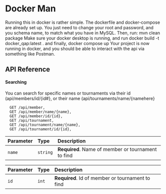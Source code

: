 # Docker Man
Running this in docker is rather simple. The dockerfile and docker-compose are already set up. You just need to change your root and password, and you schema name, to match what you have in MySQL.
Then, run:
mvn clean package
Make sure your docker desktop is running, and run
docker build -t docker_qap:latest .
and finally,
docker compose up
Your project is now running in docker, and you should be able to interact with the api via something like Postman.

## API Reference

#### Searching

You can search for specific names or tournaments via their id (api/members/id/{id#}, or their name (api/tournaments/name/{namehere}


```http
  GET /api/member,
  GET /api/member/name/{name},
  GET /api/member/id/{id},
  GET /api/tournament,
  GET /api/tournament/name/{name},
  GET /api/tournament/id/{id},
```

| Parameter | Type     | Description                |
| :-------- | :------- | :------------------------- |
| `name` | `string` | **Required**. Name of member or tournament to find 

| Parameter | Type     | Description                |
| :-------- | :------- | :------------------------- |
| `id` | `int` | **Required**. Id of member or tournament to find 

